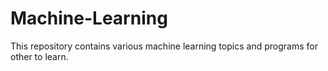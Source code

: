 # Machine-Learning
This repository contains various machine learning topics and programs for other to learn.
